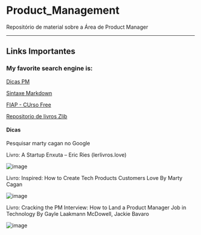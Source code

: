 # Product_Management

Repositório de material sobre a Área de Product Manager

<hr>

<p>
  
<h2>Links Importantes </h2>

<h3>My favorite search engine is: </h3
  
<p>
  
[Dicas PM](http://pauloorione.com/blog/-inspired-how-to-create-tech-products-customers-love-marty-cagan792020) <p>
  
[Sintaxe Markdown](https://www.markdownguide.org/basic-syntax/#links)<p>
  
  [FIAP - CUrso Free](https://on.fiap.com.br/local/salavirtual/conteudo-digital.php)

  [Repositorio de livros Zlib](https://pt.br1lib.org/book/5526613/13b204) <p>
    
<h4>Dicas</h4> <p>
    
Pesquisar marty cagan no Google <P>
    
Livro: A Startup Enxuta – Eric Ries (lerlivros.love) <p>
    
![image](https://user-images.githubusercontent.com/30661697/176587398-8ca4a331-5e30-4533-b3f4-34c4ef6bb8fc.png)
<p>
  
Livro: Inspired: How to Create Tech Products Customers Love By Marty Cagan <p>
    
![image](https://user-images.githubusercontent.com/30661697/176587535-5efaa1ae-dfae-4fef-8f9b-055bd0c27736.png)
<p>
  
Livro: Cracking the PM Interview: How to Land a Product Manager Job in Technology By Gayle Laakmann McDowell, Jackie Bavaro <p>
    
![image](https://user-images.githubusercontent.com/30661697/176587752-c4994d85-7795-4e49-a451-37070c519b2d.png)
